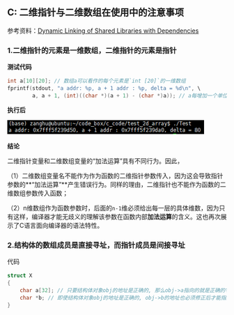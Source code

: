 ## C: 二维指针与二维数组在使用中的注意事项

参考资料：[Dynamic Linking of Shared Libraries with Dependencies](https://stackoverflow.com/questions/26619897/dynamic-linking-of-shared-libraries-with-dependencies)

### 1.二维指针的元素是一维数组，二维指针的元素是指针

**测试代码**

```c
int a[10][20]; // 数组a可以看作的每个元素是`int [20]`的一维数组
fprintf(stdout, "a addr: %p, a + 1 addr : %p, delta = %d\n", \
        a, a + 1, (int)((char *)(a + 1) - (char *)a)); // a每增加一个单位, 地址变化sizeof(int [20])
```

**执行后**

![](/assets/c066_01.PNG)

**结论**

二维指针变量和二维数组变量的“加法运算”具有不同行为。因此，

（1）二维数组变量名不能作为作为函数的二维指针参数传入，因为这会导致指针参数的**“加法运算”**产生错误行为。同样的理由，二维指针也不能作为函数的二维数组参数传入函数；

（2）n维数组作为函数参数时，后面的`n-1`维必须给出每一层的具体维数，因为只有这样，编译器才能无歧义的理解该参数在函数内部**加法运算**的含义。这也再次展示了C语言面向编译器的语法特性。

### 2.结构体的数组成员是直接寻址，而指针成员是间接寻址

代码

```c 
struct X
{
    char a[32]; // 只要结构体对象obj的地址是正确的, 那么obj->a指向的就是正确的字符串地址
    char *b; // 即使结构体对象obj的地址是正确的, obj->b的地址也必须修正后才能指向正确的字符串地址
}
```
